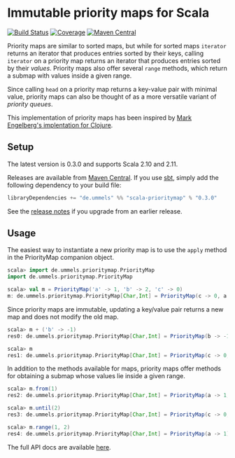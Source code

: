 # Immutable priority maps for Scala

[![Build Status](https://travis-ci.org/ummels/scala-prioritymap.svg?branch=master)](https://travis-ci.org/ummels/scala-prioritymap)
[![Coverage](https://codecov.io/github/ummels/scala-prioritymap/coverage.svg?branch=master)](https://codecov.io/github/ummels/scala-prioritymap?branch=master)
[![Maven Central](https://img.shields.io/maven-central/v/de.ummels/scala-prioritymap_2.11.svg)](https://search.maven.org/#search|ga|1|scala-prioritymap)

Priority maps are similar to sorted maps, but while for sorted maps `iterator` returns an iterator that
produces entries sorted by their keys, calling `iterator` on a priority map returns an iterator that
produces entries sorted by their *values*. Priority maps also offer several `range` methods, which
return a submap with values inside a given range.

Since calling `head` on a priority map returns a key-value pair with minimal value, priority
maps can also be thought of as a more versatile variant of *priority queues*.

This implementation of priority maps has been inspired by
[Mark Engelberg's implentation for Clojure](https://github.com/clojure/data.priority-map).

## Setup

The latest version is 0.3.0 and supports Scala 2.10 and 2.11.

Releases are available from [Maven Central](https://search.maven.org/#search|ga|1|scala-prioritymap).
If you use [sbt](http://www.scala-sbt.org/), simply add the following dependency to your build file:

```scala
libraryDependencies += "de.ummels" %% "scala-prioritymap" % "0.3.0"
```

See the [release notes](RELEASE.md) if you upgrade from an earlier release.

## Usage

The easiest way to instantiate a new priority map is to use the `apply` method in the
PriorityMap companion object.

```scala
scala> import de.ummels.prioritymap.PriorityMap
import de.ummels.prioritymap.PriorityMap

scala> val m = PriorityMap('a' -> 1, 'b' -> 2, 'c' -> 0)
m: de.ummels.prioritymap.PriorityMap[Char,Int] = PriorityMap(c -> 0, a -> 1, b -> 2)
```

Since priority maps are immutable, updating a key/value pair returns a new map and does
not modify the old map.

```scala
scala> m + ('b' -> -1)
res0: de.ummels.prioritymap.PriorityMap[Char,Int] = PriorityMap(b -> -1, c -> 0, a -> 1)

scala> m
res1: de.ummels.prioritymap.PriorityMap[Char,Int] = PriorityMap(c -> 0, a -> 1, b -> 2)
```

In addition to the methods available for maps, priority maps offer methods for obtaining
a submap whose values lie inside a given range.

```scala
scala> m.from(1)
res2: de.ummels.prioritymap.PriorityMap[Char,Int] = PriorityMap(a -> 1, b -> 2)

scala> m.until(2)
res3: de.ummels.prioritymap.PriorityMap[Char,Int] = PriorityMap(c -> 0, a -> 1)

scala> m.range(1, 2)
res4: de.ummels.prioritymap.PriorityMap[Char,Int] = PriorityMap(a -> 1)
```

The full API docs are available [here](http://ummels.github.io/scala-prioritymap/api/).
